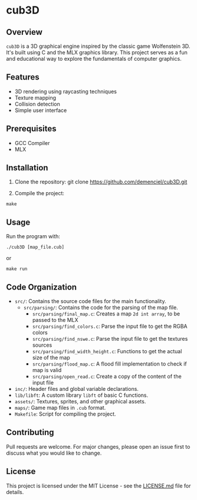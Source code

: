 # cub3D

## Overview

`cub3D` is a 3D graphical engine inspired by the classic game Wolfenstein 3D. It's built using C and the MLX graphics library. This project serves as a fun and educational way to explore the fundamentals of computer graphics.

## Features

- 3D rendering using raycasting techniques
- Texture mapping
- Collision detection
- Simple user interface

## Prerequisites

- GCC Compiler
- MLX

## Installation

1. Clone the repository:
git clone https://github.com/demenciel/cub3D.git

3. Compile the project:
```
make
```


## Usage

Run the program with:

```
./cub3D [map_file.cub]
```

or

```
make run
```

## Code Organization

- `src/`: Contains the source code files for the main functionality.
    - `src/parsing/`: Contains the code for the parsing of the map file.
        - `src/parsing/final_map.c`: Creates a map `2d int array`, to be passed to the MLX
        - `src/parsing/find_colors.c`: Parse the input file to get the RGBA colors
        - `src/parsing/find_nswe.c`: Parse the input file to get the textures sources
        - `src/parsing/find_width_height.c`: Functions to get the actual size of the map
        - `src/parsing/flood_map.c`: A flood fill implementation to check if map is valid
        - `src/parsing/open_read.c`: Create a copy of the content of the input file
- `inc/`: Header files and global variable declarations.
- `lib/libft`: A custom library `libft` of basic C functions.
- `assets/`: Textures, sprites, and other graphical assets.
- `maps/`: Game map files in `.cub` format.
- `Makefile`: Script for compiling the project.

## Contributing

Pull requests are welcome. For major changes, please open an issue first to discuss what you would like to change.

## License

This project is licensed under the MIT License - see the [LICENSE.md](LICENSE.md) file for details.
